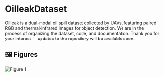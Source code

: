 # OilleakDataset
Oilleak is a dual-modal oil spill dataset collected by UAVs, featuring paired RGB and thermal-infrared images for object detection. We are in the process of organizing the dataset, code, and documentation. Thank you for your interest — updates to the repository will be available soon.

## 🖼️ Figures
![Figure 1](examples.png) 
